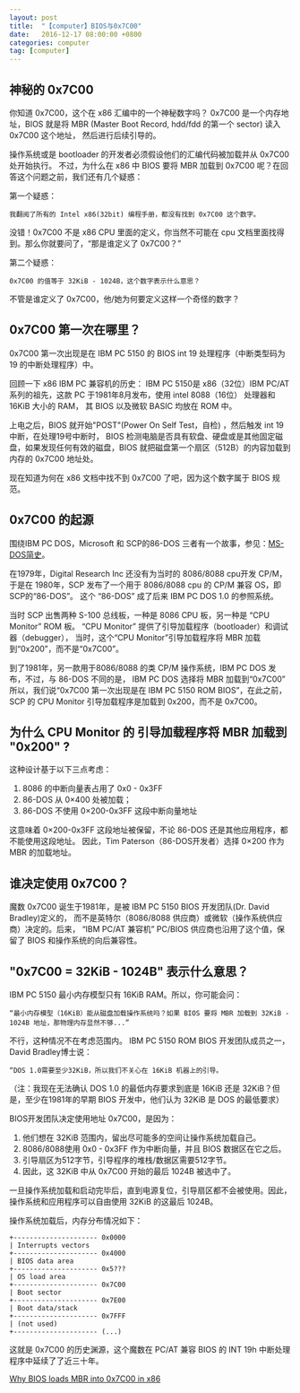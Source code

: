 ```yaml
---
layout: post
title:  "【computer】BIOS与0x7C00"
date:   2016-12-17 08:00:00 +0800
categories: computer
tag: [computer]
---
```

## 神秘的 0x7C00

你知道 0x7C00，这个在 x86 汇编中的一个神秘数字吗？
0x7C00 是一个内存地址，BIOS 就是将 MBR (Master Boot Record, hdd/fdd 的第一个 sector) 读入 0x7C00 这个地址，
然后进行后续引导的。

操作系统或是 bootloader 的开发者必须假设他们的汇编代码被加载并从 0x7C00 处开始执行。
不过，为什么在 x86 中 BIOS 要将 MBR 加载到 0x7C00 呢？在回答这个问题之前，我们还有几个疑惑：

第一个疑惑：

    我翻阅了所有的 Intel x86(32bit) 编程手册，都没有找到 0x7C00 这个数字。

没错！0x7C00 不是 x86 CPU 里面的定义，你当然不可能在 cpu 文档里面找得到。那么你就要问了，“那是谁定义了 0x7C00？”

第二个疑惑：

    0x7C00 的值等于 32KiB - 1024B，这个数字表示什么意思？

不管是谁定义了 0x7C00，他/她为何要定义这样一个奇怪的数字？

## 0x7C00 第一次在哪里？

0x7C00 第一次出现是在 IBM PC 5150 的 BIOS int 19 处理程序（中断类型码为 19 的中断处理程序）中。

回顾一下 x86 IBM PC 兼容机的历史：
IBM PC 5150是 x86（32位）IBM PC/AT系列的祖先，这款 PC 于1981年8月发布，使用 intel 8088（16位） 处理器和 16KiB 大小的 RAM，
其 BIOS 以及微软 BASIC 均放在 ROM 中。

上电之后，BIOS 就开始"POST"(Power On Self Test，自检) ，然后触发 int 19 中断，在处理19号中断时，
BIOS 检测电脑是否具有软盘、硬盘或是其他固定磁盘，如果发现任何有效的磁盘，BIOS 就把磁盘第一个扇区（512B）的内容加载到内存的 0x7C00 地址处。

现在知道为何在 x86 文档中找不到 0x7C00 了吧，因为这个数字属于 BIOS 规范。

## 0x7C00 的起源

围绕IBM PC DOS，Microsoft 和 SCP的86-DOS 三者有一个故事，参见：[MS-DOS简史](http://www.patersontech.com/dos/byte%E2%80%93history.aspx)。

在1979年，Digital Research Inc 还没有为当时的 8086/8088 cpu开发 CP/M，于是在 1980年，SCP 发布了一个用于 8086/8088 cpu 的 CP/M 兼容 OS，即 SCP的“86-DOS”。
这个 “86-DOS” 成了后来 IBM PC DOS 1.0 的参照系统。

当时 SCP 出售两种 S-100 总线板，一种是 8086 CPU 板，另一种是 “CPU Monitor” ROM 板。
“CPU Monitor” 提供了引导加载程序（bootloader）和调试器（debugger），
当时，这个“CPU Monitor”引导加载程序将 MBR 加载到“0x200”，而不是“0x7C00”。

到了1981年，另一款用于8086/8088 的类 CP/M 操作系统，IBM PC DOS 发布，不过，与 86-DOS 不同的是， IBM PC DOS 选择将 MBR 加载到“0x7C00”
所以，我们说“0x7C00 第一次出现是在 IBM PC 5150 ROM BIOS”，在此之前，SCP 的 CPU Monitor 引导加载程序是加载到 0x200，而不是 0x7C00。

## 为什么 CPU Monitor 的 引导加载程序将 MBR 加载到 "0x200" ?

这种设计基于以下三点考虑：

1. 8086 的中断向量表占用了 0x0 - 0x3FF
2. 86-DOS 从 0×400 处被加载；
3. 86-DOS 不使用 0×200-0x3FF 这段中断向量地址

这意味着 0×200-0x3FF 这段地址被保留，不论 86-DOS 还是其他应用程序，都不能使用这段地址。
因此，Tim Paterson（86-DOS开发者）选择 0×200 作为 MBR 的加载地址。

## 谁决定使用 0x7C00？
魔数 0x7C00 诞生于1981年，是被 IBM PC 5150 BIOS 开发团队(Dr. David Bradley)定义的，
而不是英特尔（8086/8088 供应商）或微软（操作系统供应商）决定的。后来， “IBM PC/AT 兼容机” PC/BIOS 供应商也沿用了这个值，保留了 BIOS 和操作系统的向后兼容性。

## "0x7C00 = 32KiB - 1024B" 表示什么意思？

IBM PC 5150 最小内存模型只有 16KiB RAM。所以，你可能会问：

    “最小内存模型（16KiB）能从磁盘加载操作系统吗？如果 BIOS 要将 MBR 加载到 32KiB - 1024B 地址，那物理内存显然不够...”

不行，这种情况不在考虑范围内。 IBM PC 5150 ROM BIOS 开发团队成员之一，David Bradley博士说：

    “DOS 1.0需要至少32KiB，所以我们不关心在 16KiB 机器上的引导。

（注：我现在无法确认 DOS 1.0 的最低内存要求到底是 16KiB 还是 32KiB？但是，至少在1981年的早期 BIOS 开发中，他们认为 32KiB 是 DOS 的最低要求）

BIOS开发团队决定使用地址 0x7C00，是因为：

1. 他们想在 32KiB 范围内，留出尽可能多的空间让操作系统加载自己。
2. 8086/8088使用 0x0 - 0x3FF 作为中断向量，并且 BIOS 数据区在它之后。
3. 引导扇区为512字节，引导程序的堆栈/数据区需要512字节。
4. 因此，这 32KiB 中从 0x7C00 开始的最后 1024B 被选中了。

一旦操作系统加载和启动完毕后，直到电源复位，引导扇区都不会被使用。因此，操作系统和应用程序可以自由使用 32KiB 的这最后 1024B。

操作系统加载后，内存分布情况如下：

    +--------------------- 0x0000
    | Interrupts vectors
    +--------------------- 0x4000
    | BIOS data area
    +--------------------- 0x5???
    | OS load area
    +--------------------- 0x7C00
    | Boot sector
    +--------------------- 0x7E00
    | Boot data/stack
    +--------------------- 0x7FFF
    | (not used)
    +--------------------- (...)

这就是 0x7C00 的历史渊源，这个魔数在 PC/AT 兼容 BIOS 的 INT 19h 中断处理程序中延续了了近三十年。

[Why BIOS loads MBR into 0x7C00 in x86](http://www.glamenv-septzen.net/en/view/6)
